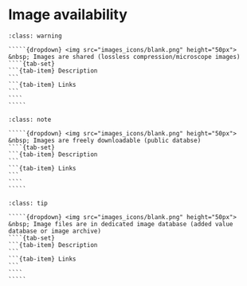 # Image availability

``````{admonition} Minimal 
:class: warning

`````{dropdown} <img src="images_icons/blank.png" height="50px"> &nbsp; Images are shared (lossless compression/microscope images)
````{tab-set}
```{tab-item} Description
```
```{tab-item} Links
```
````
````` 

``````

``````{admonition} Recommended
:class: note

`````{dropdown} <img src="images_icons/blank.png" height="50px"> &nbsp; Images are freely downloadable (public databse)
````{tab-set}
```{tab-item} Description
```
```{tab-item} Links
```
````
````` 

``````

``````{admonition} Ideal
:class: tip

`````{dropdown} <img src="images_icons/blank.png" height="50px"> &nbsp; Image files are in dedicated image database (added value database or image archive)
````{tab-set}
```{tab-item} Description
```
```{tab-item} Links
```
````
````` 

``````
<!--Notes which will not be shown on the actual page-->